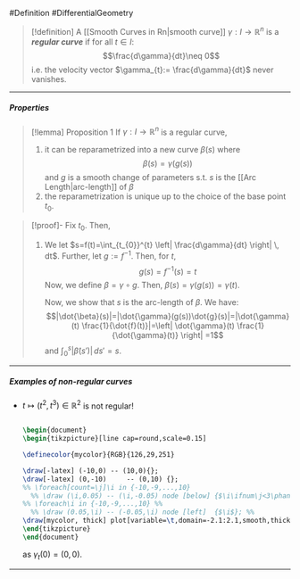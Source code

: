 #Definition #DifferentialGeometry 

> [!definition]
> A [[Smooth Curves in Rn|smooth curve]] $\gamma:I \to \mathbb{R}^n$ is a ***regular curve*** if for all $t\in I$: $$\frac{d\gamma}{dt}\neq 0$$i.e. the velocity vector $\gamma_{t}:= \frac{d\gamma}{dt}$ never vanishes.

---
##### Properties
> [!lemma] Proposition 1
> If $\gamma:I\to \mathbb{R}^n$ is a regular curve, 
> 1. it can be reparametrized into a new curve $\beta(s)$ where $$\beta(s)=\gamma(g(s))$$ and $g$ is a smooth change of parameters s.t. $s$ is the [[Arc Length|arc-length]] of $\beta$
> 2. the reparametrization is unique up to the choice of the base point $t_{0}$.

> [!proof]-
> Fix $t_{0}$. Then, 
> 1. We let $s=f(t)=\int_{t_{0}}^{t} \left|  \frac{d\gamma}{dt} \right| \, dt$. Further, let $g:=f^{-1}$. Then, for $t$, $$g(s)=f^{-1}(s)=t$$Now, we define $\beta=\gamma \circ g$. Then, $\beta(s)=\gamma(g(s))=\gamma(t)$. 
>    
>    Now, we show that $s$ is the arc-length of $\beta$. We have: 
>    $$|\dot{\beta}(s)|=|\dot{\gamma}(g(s))\dot{g}(s)|=|\dot{\gamma}(t) \frac{1}{\dot{f}(t)}|=\left| \dot{\gamma}(t) \frac{1}{\dot{\gamma}(t)} \right| =1$$and $\int_{0}^{s} \left| \dot{\beta}(s') \right| \, ds'=s$.
---

##### Examples of non-regular curves
- $t\mapsto (t^{2},t^{3})\in \mathbb{R}^2$ is not regular!
	```tikz
	
	\begin{document}
	\begin{tikzpicture}[line cap=round,scale=0.15]
	
	\definecolor{mycolor}{RGB}{126,29,251}
	
	\draw[-latex] (-10,0) -- (10,0){};
	\draw[-latex] (0,-10)     -- (0,10) {};
	%% \foreach[count=\j]\i in {-10,-9,...,10}
	  %% \draw (\i,0.05) -- (\i,-0.05) node [below] {$\i\ifnum\j<3\phantom{-}\fi$}; %%
	%% \foreach\i in {-10,-9,...,10} %%
	  %% \draw (0.05,\i) -- (-0.05,\i) node [left]  {$\i$}; %% 
	\draw[mycolor, thick] plot[variable=\t,domain=-2.1:2.1,smooth,thick] ({\t*\t},{\t*\t*\t});
	\end{tikzpicture}
	\end{document}
	```
	as $\gamma_{t}(0)=(0,0)$.
---
